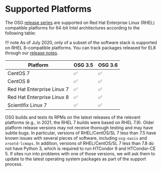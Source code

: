 Supported Platforms
===================

The OSG [release series](../release/release_series.md) are supported on Red Hat Enterprise Linux (RHEL) compatible platforms
for 64-bit Intel architectures according to the following table:

!!! note
    As of July 2020, only of a subset of the software stack is supported on RHEL 8-compatible platforms.
    You can track packages released for EL8 through our [release notes](../release/notes.md).

| Platform                   | OSG 3.5 | OSG 3.6 |
|----------------------------|---------|---------|
| CentOS 7                   | &#9989; | &#9989; |
| CentOS 8                   | &#9989; | &#9989; |
| Red Hat Enterprise Linux 7 | &#9989; | &#9989; |
| Red Hat Enterprise Linux 8 | &#9989; | &#9989; |
| Scientifix Linux 7         | &#9989; | &#9989; |

OSG builds and tests its RPMs on the latest releases of the relevant platforms (e.g., in 2021, the RHEL 7 builds were based on RHEL 7.9).
Older platform release versions may not receive thorough testing and may have subtle bugs.
In particular, versions of RHEL/CentOS/SL 7 less than 7.5 have known issues with several pieces of software, including `osg-oasis` and `xrootd-lcmaps`.
In addition, versions of RHEL/CentOS/SL 7 less than 7.8 do not have Python 3, which is required to run HTCondor 9 and HTCondor-CE 5.
If sites run into problems with one of those versions, we will ask them to update to the latest operating system packages as part of the support process.
